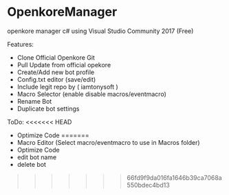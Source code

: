 # OpenkoreManager
openkore manager c#
using Visual Studio Community 2017 (Free)

Features:
- Clone Official Openkore Git
- Pull Update from official opekore
- Create/Add new bot profile
- Config.txt editor (save/edit)
- Include legit repo by ( iamtonysoft )
- Macro Selector (enable disable macros/eventmacro)
- Rename Bot
- Duplicate bot settings

ToDo:
<<<<<<< HEAD
- Optimize Code
=======
- Macro Editor (Select macro/eventmacro to use in Macros folder)
- Optimize Code
- edit bot name
- delete bot
>>>>>>> 66fd9f9da016fa1646b39ca7068a550bdec4bd13
